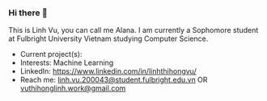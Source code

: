 ### Hi there 👋
This is Linh Vu, you can call me Alana. I am currently a Sophomore student at Fulbright University Vietnam studying Computer Science.

- Current project(s):
- Interests: Machine Learning
- LinkedIn: https://www.linkedin.com/in/linhthihongvu/
- Reach me: linh.vu.200043@student.fulbright.edu.vn OR vuthihonglinh.work@gmail.com

